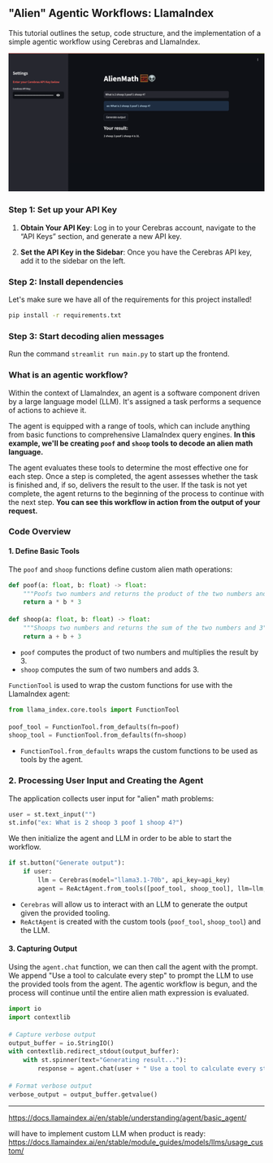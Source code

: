 ## "Alien" Agentic Workflows: LlamaIndex

This tutorial outlines the setup, code structure, and the implementation of a simple agentic workflow using Cerebras and LlamaIndex.

![finished product](./alienMath.png)

### Step 1: Set up your API Key

1. **Obtain Your API Key**: Log in to your Cerebras account, navigate to the “API Keys” section, and generate a new API key.

2. **Set the API Key in the Sidebar**: Once you have the Cerebras API key, add it to the sidebar on the left.

### Step 2: Install dependencies

Let's make sure we have all of the requirements for this project installed!
```bash
pip install -r requirements.txt
```

### Step 3: Start decoding alien messages

Run the command `streamlit run main.py` to start up the frontend.

### What is an agentic workflow?
Within the context of LlamaIndex, an agent is a software component driven by a large language model (LLM). It's assigned a task performs a sequence of actions to achieve it.

The agent is equipped with a range of tools, which can include anything from basic functions to comprehensive LlamaIndex query engines. **In this example, we'll be creating `poof` and `shoop` tools to decode an alien math language.**

The agent evaluates these tools to determine the most effective one for each step. Once a step is completed, the agent assesses whether the task is finished and, if so, delivers the result to the user. If the task is not yet complete, the agent returns to the beginning of the process to continue with the next step. **You can see this workflow in action from the output of your request.**

### Code Overview

#### 1. Define Basic Tools

The `poof` and `shoop` functions define custom alien math operations:

```python
def poof(a: float, b: float) -> float:
    """Poofs two numbers and returns the product of the two numbers and 3"""
    return a * b * 3

def shoop(a: float, b: float) -> float:
    """Shoops two numbers and returns the sum of the two numbers and 3"""
    return a + b + 3
```

- `poof` computes the product of two numbers and multiplies the result by 3.
- `shoop` computes the sum of two numbers and adds 3.

`FunctionTool` is used to wrap the custom functions for use with the LlamaIndex agent:

```python
from llama_index.core.tools import FunctionTool

poof_tool = FunctionTool.from_defaults(fn=poof)
shoop_tool = FunctionTool.from_defaults(fn=shoop)
```

- `FunctionTool.from_defaults` wraps the custom functions to be used as tools by the agent.

### 2. Processing User Input and Creating the Agent

The application collects user input for "alien" math problems:

```python
user = st.text_input("")
st.info("ex: What is 2 shoop 3 poof 1 shoop 4?")
```

We then initialize the agent and LLM in order to be able to start the workflow.

```python
if st.button("Generate output"):
    if user:
        llm = Cerebras(model="llama3.1-70b", api_key=api_key)
        agent = ReActAgent.from_tools([poof_tool, shoop_tool], llm=llm, verbose=True, max_iterations=100)
```
- `Cerebras` will allow us to interact with an LLM to generate the output given the provided tooling.
- `ReActAgent` is created with the custom tools (`poof_tool`, `shoop_tool`) and the LLM.

#### 3. Capturing Output

Using the `agent.chat` function, we can then call the agent with the prompt. We append "Use a tool to calculate every step" to prompt the LLM to use the provided tools from the agent. The agentic workflow is begun, and the process will continue until the entire alien math expression is evaluated.

```python
import io
import contextlib

# Capture verbose output
output_buffer = io.StringIO()
with contextlib.redirect_stdout(output_buffer):
    with st.spinner(text="Generating result..."):
        response = agent.chat(user + " Use a tool to calculate every step.")

# Format verbose output
verbose_output = output_buffer.getvalue()
```

---

https://docs.llamaindex.ai/en/stable/understanding/agent/basic_agent/

will have to implement custom LLM when product is ready: https://docs.llamaindex.ai/en/stable/module_guides/models/llms/usage_custom/